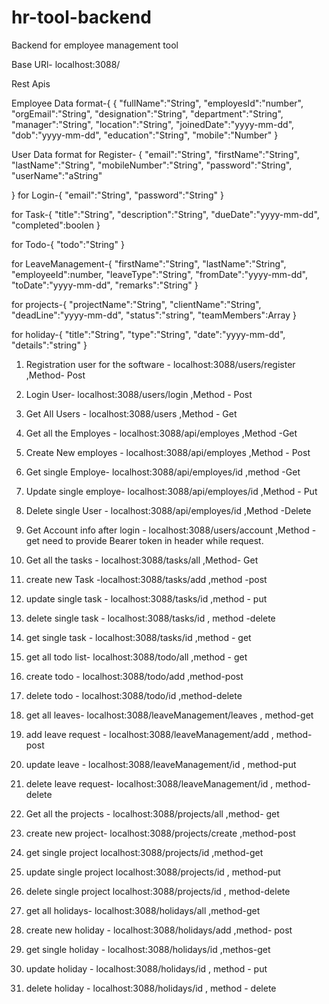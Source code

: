 ﻿# hr-tool-backend

Backend for employee management tool

Base URl- localhost:3088/

Rest Apis

 Employee Data format-{
   {
    "fullName":"String",
    "employesId":"number",
    "orgEmail":"String",
    "designation":"String",
    "department":"String",
    "manager":"String",
    "location":"String",
    "joinedDate":"yyyy-mm-dd",
    "dob":"yyyy-mm-dd",
    "education":"String",
    "mobile":"Number"
}

User Data format 
for Register- {
    "email":"String",
    "firstName":"String",
    "lastName":"String",
    "mobileNumber":"String",
    "password":"String",
    "userName":"aString"

}
for Login-{
    "email":"String",
    "password":"String"
}

for Task-{
    "title":"String",
    "description":"String",
    "dueDate":"yyyy-mm-dd",
    "completed":boolen 
}

for Todo-{
    "todo":"String"
}

for LeaveManagement-{
    "firstName":"String",
    "lastName":"String",
    "employeeId":number,
    "leaveType":"String",
    "fromDate":"yyyy-mm-dd",
    "toDate":"yyyy-mm-dd",
    "remarks":"String"
}

for projects-{
    "projectName":"String",
    "clientName":"String",
    "deadLine":"yyyy-mm-dd",
    "status":"string",
    "teamMembers":Array
}

for holiday-{
    "title":"String",
    "type":"String",
    "date":"yyyy-mm-dd",
    "details":"string"
}

 1. Registration user for the software - localhost:3088/users/register   ,Method- Post
 
 2. Login User- localhost:3088/users/login    ,Method - Post

  3. Get All Users - localhost:3088/users    ,Method - Get

4.  Get all the Employes - localhost:3088/api/employes    ,Method -Get

5. Create New employes - localhost:3088/api/employes    ,Method - Post

6. Get single Employe- localhost:3088/api/employes/id     ,method -Get

7. Update single employe- localhost:3088/api/employes/id    ,Method - Put

8. Delete single User - localhost:3088/api/employes/id      ,Method -Delete

9. Get Account info after login - localhost:3088/users/account    ,Method -get need to provide Bearer token in header while request.

10. Get all the tasks - localhost:3088/tasks/all    ,Method- Get 

11. create new Task -localhost:3088/tasks/add    ,method -post

12. update single task - localhost:3088/tasks/id    ,method - put

13. delete single task - localhost:3088/tasks/id  , method -delete

14. get single task - localhost:3088/tasks/id   ,method - get

15. get all todo list- localhost:3088/todo/all  ,method - get

16. create todo - localhost:3088/todo/add  ,method-post

17. delete todo - localhost:3088/todo/id  ,method-delete

18. get all leaves- localhost:3088/leaveManagement/leaves  , method-get

19. add leave request - localhost:3088/leaveManagement/add , method-post

20. update leave - localhost:3088/leaveManagement/id , method-put

21. delete leave request- localhost:3088/leaveManagement/id , method-delete

22. Get all the projects - localhost:3088/projects/all ,method- get

23. create new project- localhost:3088/projects/create ,method-post

24. get single project localhost:3088/projects/id ,method-get

25. update single project localhost:3088/projects/id , method-put

26. delete single project localhost:3088/projects/id , method-delete

27. get all holidays- localhost:3088/holidays/all ,method-get

28. create new holiday - localhost:3088/holidays/add ,method- post

29. get single holiday - localhost:3088/holidays/id ,methos-get

30. update holiday - localhost:3088/holidays/id , method - put

31. delete holiday - localhost:3088/holidays/id , method - delete
 

